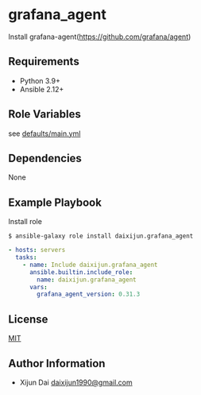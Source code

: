# grafana_agent

Install grafana-agent(https://github.com/grafana/agent)

## Requirements

- Python 3.9+
- Ansible 2.12+

## Role Variables

see [defaults/main.yml](./defaults/main.yml)

## Dependencies

None

## Example Playbook

Install role

```shell
$ ansible-galaxy role install daixijun.grafana_agent
```

```yaml
- hosts: servers
  tasks:
    - name: Include daixijun.grafana_agent
      ansible.builtin.include_role:
        name: daixijun.grafana_agent
      vars:
        grafana_agent_version: 0.31.3
```

## License

[MIT](./LICENSE)

## Author Information

- Xijun Dai <daixijun1990@gmail.com>
